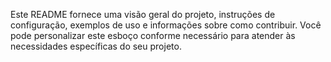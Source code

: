 Este README fornece uma visão geral do projeto, instruções de configuração, exemplos de uso e informações sobre como contribuir. Você pode personalizar este esboço conforme necessário para atender às necessidades específicas do seu projeto.